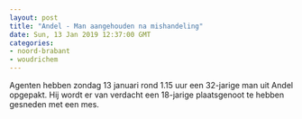 ```yaml
---
layout: post
title: "Andel - Man aangehouden na mishandeling"
date: Sun, 13 Jan 2019 12:37:00 GMT
categories: 
- noord-brabant 
- woudrichem 
---
```


Agenten hebben zondag 13 januari rond 1.15 uur een 32-jarige man uit Andel opgepakt. Hij wordt er van verdacht een 18-jarige plaatsgenoot te hebben gesneden met een mes.
